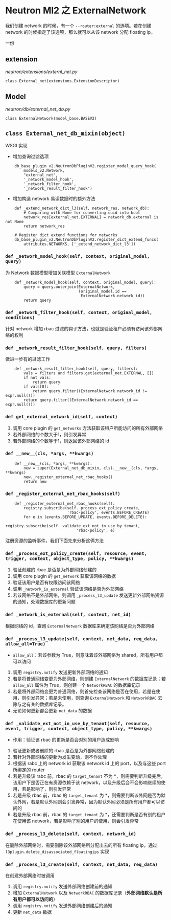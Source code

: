 # Neutron Ml2 之 ExternalNetwork

我们创建 network 的时候，有一个 `--router:external` 的选项。若在创建 network 的时候指定了该选项，那么就可以从该 network 分配 floating ip。

一份

## extension

*neutron/extensions/externl_net.py*

`class External_net(extensions.ExtensionDescriptor)`

## Model

*neutron/db/external_net_db.py*

`class ExternalNetwork(model_base.BASEV2)`

## `class External_net_db_mixin(object)`

WSGI 实现

* 增加查询过滤选项

```
    db_base_plugin_v2.NeutronDbPluginV2.register_model_query_hook(
        models_v2.Network,
        "external_net",
        '_network_model_hook',
        '_network_filter_hook',
        '_network_result_filter_hook')
```

* 增加构造 network 易读数据时的额外方法

```
    def _extend_network_dict_l3(self, network_res, network_db):
        # Comparing with None for converting uuid into bool
        network_res[external_net.EXTERNAL] = network_db.external is not None
        return network_res

    # Register dict extend functions for networks
    db_base_plugin_v2.NeutronDbPluginV2.register_dict_extend_funcs(
        attributes.NETWORKS, ['_extend_network_dict_l3'])
```

### `def _network_model_hook(self, context, original_model, query)`

为 Network 数据模型增加关联模型 `ExternalNetwork`

```
    def _network_model_hook(self, context, original_model, query):
        query = query.outerjoin(ExternalNetwork,
                                (original_model.id ==
                                 ExternalNetwork.network_id))
        return query
```

### `def _network_filter_hook(self, context, original_model, conditions)`

针对 network 增加 rbac 过滤的钩子方法，也就是验证租户必须有访问该外部网络的权利

### `def _network_result_filter_hook(self, query, filters)`

做进一步有的过滤工作

```
    def _network_result_filter_hook(self, query, filters):
        vals = filters and filters.get(external_net.EXTERNAL, [])
        if not vals:
            return query
        if vals[0]:
            return query.filter((ExternalNetwork.network_id != expr.null()))
        return query.filter((ExternalNetwork.network_id == expr.null()))
```

### `def get_external_network_id(self, context)`

1. 调用 core plugin 的 `get_networks` 方法获取该租户所能访问的所有外部网络
2. 若外部网络的个数大于1，则引发异常
3. 若外部网络的个数等于1，则返回该外部网络的 id

### `def __new__(cls, *args, **kwargs)`

```
    def __new__(cls, *args, **kwargs):
        new = super(External_net_db_mixin, cls).__new__(cls, *args, **kwargs)
        new._register_external_net_rbac_hooks()
        return new
```

### `def _register_external_net_rbac_hooks(self)`

```
    def _register_external_net_rbac_hooks(self):
        registry.subscribe(self._process_ext_policy_create,
                           'rbac-policy', events.BEFORE_CREATE)
        for e in (events.BEFORE_UPDATE, events.BEFORE_DELETE):
            registry.subscribe(self._validate_ext_not_in_use_by_tenant,
                               'rbac-policy', e)
```

注册资源的监听事件，我们下面先来分析这俩方法

### `def _process_ext_policy_create(self, resource, event, trigger, context, object_type, policy, **kwargs)`

1. 验证创建的 rbac 是否是为外部网络创建的
2. 调用 core plugin 的 `get_network` 获取该网络的数据
3. 验证该用户是否有权限访问该网络
4. 调用 `_network_is_external` 验证该网络是否为外部网络
5. 若该网络不是外部网络，则调用 `_process_l3_update` 发送更新外部网络资源的通知，处理数据库的更新问题

### `def _network_is_external(self, context, net_id)`

根据网络的 id，查询 `ExternalNetwork` 数据库来确定该网络是否为外部网络

### `def _process_l3_update(self, context, net_data, req_data, allow_all=True)`

* `allow_all`：若该参数为 True，则意味着该外部网络为 shared，所有用户都可以访问

1. 调用 `registry.notify` 发送更新外部网络的通知
2. 若是将普通网络变更为外部网络，则创建 `ExternalNetwork` 的数据库记录；若 `allow_all` 属性为 True，则创建一个 `NetworkRBAC` 的数据库记录
3. 若是将外部网络变更为普通网络，则首先检查该网络是否在使用，若是在使用，则引发异常；若是未使用，则查询 `ExternalNetwork` 和 `NetworkRBAC` 去除与之有关的数据库记录。
4. 无论如何更新都会更新 `net_data` 的数据

### `def _validate_ext_not_in_use_by_tenant(self, resource, event, trigger, context, object_type, policy, **kwargs)`

* 作用：验证该 rbac 的更新是否会对别的用户造成影响

1. 验证更新或者删除的 rbac 是否是为外部网络创建的
2. 若针对外部网络的更新为发生变动，则不作处理
3. 根据该 rabc 上的 network id 获取该 network id 上的 port，以及与这些 port 所绑定的 router
4. 若是升级该 rabc 前，rbac 的 `target_tenant` 不为 *，则需要判断升级完后，该用户下是否正在有资源依赖于该 network，以及升级后会不会影响继续的使用，若是影响了，则引发异常
5. 若是升级 rbac 前，rbac 的 `target_tenant` 为 *，则需要判断该外网是否为默认外网，若是默认外网则会引发异常，因为默认外网必须是所有用户都可以访问的
6. 若是升级 rbac 前，rbac 的 `target_tenant` 为 *，还需要判断是否有别的租户在使用该 network，若是影响了别的用户的使用，则会引发异常

### `def _process_l3_delete(self, context, network_id)`

在删除外部网络时，需要删除该外部网络所分配出去的所有 floating ip，通过 `l3plugin.delete_disassociated_floatingips` 实现

### `def _process_l3_create(self, context, net_data, req_data)`

在创建外部网络时被调用

1. 调用 `registry.notify` 发送外部网络创建前的通知
2. 增加 `ExternalNetwork` 以及 `NetworkRBAC` 的数据库记录（**外部网络默认是所有用户都可以访问的**）
3. 调用 `registry.notify` 发送外部网络创建后的通知
4. 更新 `net_data` 数据











 